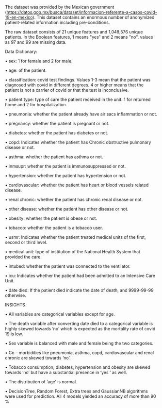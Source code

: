 The dataset was provided by the Mexican government (https://datos.gob.mx/busca/dataset/informacion-referente-a-casos-covid-19-en-mexico). This dataset contains an enormous number of anonymized patient-related information including pre-conditions.

The raw dataset consists of 21 unique features and 1,048,576 unique patients. In the Boolean features, 1 means "yes" and 2 means "no". values as 97 and 99 are missing data.



Data Dictionary:

•	sex: 1 for female and 2 for male.

•	age: of the patient.

•	classification: covid test findings. Values 1-3 mean that the patient was diagnosed with covid in different degrees. 4 or higher means that the patient is not a 
carrier of covid or that the test is inconclusive.

•	patient type: type of care the patient received in the unit. 1 for returned home and 2 for hospitalization.

•	pneumonia: whether the patient already have air sacs inflammation or not.

•	pregnancy: whether the patient is pregnant or not.

•	diabetes: whether the patient has diabetes or not.

•	copd: Indicates whether the patient has Chronic obstructive pulmonary disease or not.

•	asthma: whether the patient has asthma or not.

•	inmsupr: whether the patient is immunosuppressed or not.

•	hypertension: whether the patient has hypertension or not.

•	cardiovascular: whether the patient has heart or blood vessels related disease.

•	renal chronic: whether the patient has chronic renal disease or not.

•	other disease: whether the patient has other disease or not.

•	obesity: whether the patient is obese or not.

•	tobacco: whether the patient is a tobacco user.

•	usmr: Indicates whether the patient treated medical units of the first, second or third level.

•	medical unit: type of institution of the National Health System that provided the care.

•	intubed: whether the patient was connected to the ventilator.

•	icu: Indicates whether the patient had been admitted to an Intensive Care Unit.

•	date died: If the patient died indicate the date of death, and 9999-99-99 otherwise.





INSIGHTS

•	All variables are categorical variables except for age.

•	The death variable after converting date died to a categorical variable is highly skewed towards ‘no’ which is expected as the mortality rate of covid 19 is low.

•	Sex variable is balanced with male and female being the two categories.

•	Co – morbidities like pneumonia, asthma, copd, cardiovascular and renal chronic are skewed towards ‘no’.

•	Tobacco consumption, diabetes, hypertension and obesity are skewed towards ‘no’ but have a substantial presence in ‘yes ’ as well. 

•	The distribution of ‘age’ is normal.

•	DecisionTree, Random Forest, Extra trees and GaussianNB algorithms were used for prediction. All 4 models yielded an accuracy of more than 90 % 

